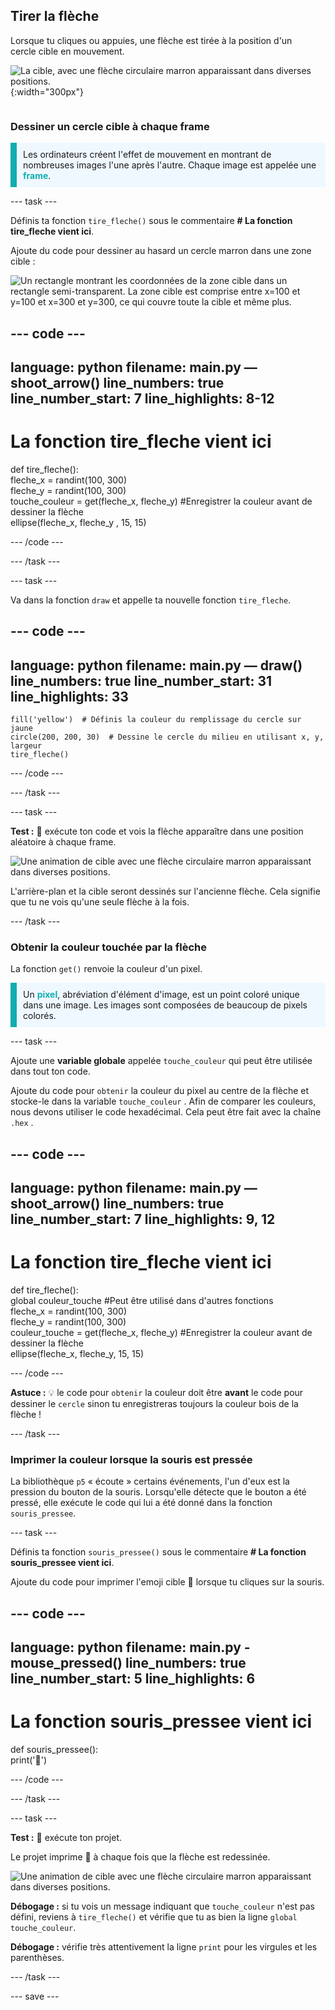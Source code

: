 ## Tirer la flèche

<div style="display: flex; flex-wrap: wrap">
<div style="flex-basis: 200px; flex-grow: 1; margin-right: 15px;">
Lorsque tu cliques ou appuies, une flèche est tirée à la position d'un cercle cible en mouvement. 
</div>
<div>

![La cible, avec une flèche circulaire marron apparaissant dans diverses positions.](images/fire_arrow.gif){:width="300px"}

</div>
</div>

### Dessiner un cercle cible à chaque frame

<p style="border-left: solid; border-width:10px; border-color: #0faeb0; background-color: aliceblue; padding: 10px;"> Les ordinateurs créent l'effet de mouvement en montrant de nombreuses images l'une après l'autre. Chaque image est appelée une <span style="color: #0faeb0; font-weight: bold;">frame</span>.   
</p>

--- task ---

Définis ta fonction `tire_fleche()` sous le commentaire **# La fonction tire_fleche vient ici**.

Ajoute du code pour dessiner au hasard un cercle marron dans une zone cible :

![Un rectangle montrant les coordonnées de la zone cible dans un rectangle semi-transparent. La zone cible est comprise entre x=100 et y=100 et x=300 et y=300, ce qui couvre toute la cible et même plus.](images/target_area.png)

--- code ---
---
language: python
filename: main.py — shoot_arrow()
line_numbers: true
line_number_start: 7
line_highlights: 8-12
---
# La fonction tire_fleche vient ici
def tire_fleche():    
    fleche_x = randint(100, 300)    
    fleche_y = randint(100, 300)    
    touche_couleur = get(fleche_x, fleche_y) #Enregistrer la couleur avant de dessiner la flèche   
    ellipse(fleche_x, fleche_y , 15, 15)

--- /code ---

--- /task ---

--- task ---

Va dans la fonction `draw` et appelle ta nouvelle fonction `tire_fleche`.

--- code ---
---
language: python
filename: main.py — draw()
line_numbers: true
line_number_start: 31
line_highlights: 33
---

    fill('yellow')  # Définis la couleur du remplissage du cercle sur jaune     
    circle(200, 200, 30)  # Dessine le cercle du milieu en utilisant x, y, largeur
    tire_fleche()

--- /code ---

--- /task ---

--- task ---

**Test :** 🔄 exécute ton code et vois la flèche apparaître dans une position aléatoire à chaque frame.

![Une animation de cible avec une flèche circulaire marron apparaissant dans diverses positions.](images/fire_arrow.gif)

L'arrière-plan et la cible seront dessinés sur l'ancienne flèche. Cela signifie que tu ne vois qu'une seule flèche à la fois.

--- /task ---

### Obtenir la couleur touchée par la flèche

La fonction `get()` renvoie la couleur d'un pixel.

<p style="border-left: solid; border-width:10px; border-color: #0faeb0; background-color: aliceblue; padding: 10px;">
Un <span style="color: #0faeb0; font-weight: bold;">pixel</span>, abréviation d'élément d'image, est un point coloré unique dans une image. Les images sont composées de beaucoup de pixels colorés.
</p>

--- task ---

Ajoute une **variable globale** appelée `touche_couleur` qui peut être utilisée dans tout ton code.

Ajoute du code pour `obtenir` la couleur du pixel au centre de la flèche et stocke-le dans la variable `touche_couleur` . Afin de comparer les couleurs, nous devons utiliser le code hexadécimal. Cela peut être fait avec la chaîne `.hex` .

--- code ---
---
language: python
filename: main.py — shoot_arrow() 
line_numbers: true
line_number_start: 7
line_highlights: 9, 12
---
# La fonction tire_fleche vient ici
def tire_fleche():    
    global couleur_touche #Peut être utilisé dans d'autres fonctions     
    fleche_x = randint(100, 300)     
    fleche_y = randint(100, 300)     
    couleur_touche = get(fleche_x, fleche_y) #Enregistrer la couleur avant de dessiner la flèche     
    ellipse(fleche_x, fleche_y, 15, 15)

--- /code ---

**Astuce :** 💡 le code pour `obtenir` la couleur doit être **avant** le code pour dessiner le `cercle` sinon tu enregistreras toujours la couleur bois de la flèche !

--- /task ---

### Imprimer la couleur lorsque la souris est pressée

La bibliothèque `p5` « écoute » certains événements, l'un d'eux est la pression du bouton de la souris. Lorsqu'elle détecte que le bouton a été pressé, elle exécute le code qui lui a été donné dans la fonction `souris_pressee`.

--- task ---

Définis ta fonction `souris_pressee()` sous le commentaire **# La fonction souris_pressee vient ici**.

Ajoute du code pour imprimer l'emoji cible 🎯 lorsque tu cliques sur la souris.

--- code ---
---
language: python
filename: main.py - mouse_pressed()
line_numbers: true
line_number_start: 5
line_highlights: 6
---

# La fonction souris_pressee vient ici
def souris_pressee():    
    print('🎯')

--- /code ---

--- /task ---

--- task --- 

**Test :** 🔄 exécute ton projet.

Le projet imprime 🎯 à chaque fois que la flèche est redessinée.

![Une animation de cible avec une flèche circulaire marron apparaissant dans diverses positions.](images/fire_arrow.gif)

**Débogage :** si tu vois un message indiquant que `touche_couleur` n'est pas défini, reviens à `tire_fleche()` et vérifie que tu as bien la ligne `global touche_couleur`.

**Débogage :** vérifie très attentivement la ligne `print` pour les virgules et les parenthèses.

--- /task ---

--- save ---
